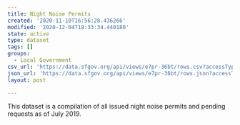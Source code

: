 ```yaml
---
title: Night Noise Permits
created: '2020-11-10T16:56:28.436266'
modified: '2020-12-04T19:33:34.440180'
state: active
type: dataset
tags: []
groups:
  - Local Government
csv_url: 'https://data.sfgov.org/api/views/e7pr-36bt/rows.csv?accessType=DOWNLOAD'
json_url: 'https://data.sfgov.org/api/views/e7pr-36bt/rows.json?accessType=DOWNLOAD'
layout: post

---
```

This dataset is a compilation of all issued night noise permits and pending requests as of July 2019.
